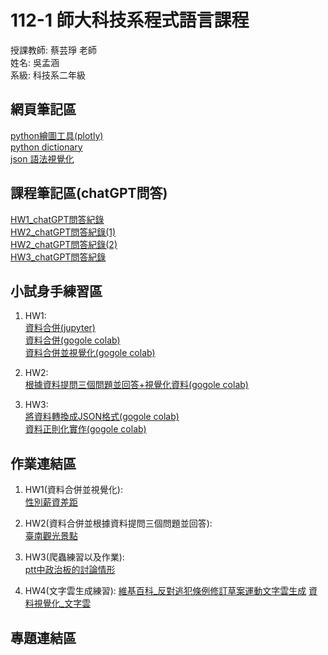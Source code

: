 # 112-1 師大科技系程式語言課程
授課教師: 蔡芸琤 老師  
姓名: 吳孟涵    
系級: 科技系二年級

## 網頁筆記區
[python繪圖工具(plotly)](https://plotly.com/python/)  
[python dictionary](https://www.codecademy.com/learn/dscp-python-fundamentals/modules/dscp-python-dictionaries/cheatsheet)  
[json 語法視覺化](https://jsoncrack.com/)  
## 課程筆記區(chatGPT問答)
[HW1_chatGPT問答紀錄](https://docs.google.com/document/d/1afYrHqR9uLPz_1ZareN8f8sZn1BjBZEY6BU58yLTd0s/edit?usp=sharing)  
[HW2_chatGPT問答紀錄(1)](https://chat.openai.com/c/7451525e-b6d2-4113-a6bf-27a411120700)    
[HW2_chatGPT問答紀錄(2)](https://chat.openai.com/c/871904e9-03db-4ac3-8cf6-ba44eccb30cf)  
[HW3_chatGPT問答紀錄](https://chat.openai.com/c/86ecc4f0-d800-4944-9669-90c746b15af3)  

## 小試身手練習區
1. HW1:  
[資料合併(jupyter)](https://jupyter.org/try-jupyter/lab?path=notebooks%2FHW1_practice.ipynb)  
[資料合併(gogole colab)](https://colab.research.google.com/drive/1GmaZjiD_qD1cTRrQptocXQteQx4BYt70?usp=sharing)  
[資料合併並視覺化(gogole colab)](https://colab.research.google.com/drive/1dGOQa5LycYRT5oOoQFMYjPza-9Kydcim?usp=sharing)

2. HW2:  
[根據資料提問三個問題並回答+視覺化資料(gogole colab)](https://colab.research.google.com/drive/1JUTO5kaPww2cFOQT-aHZuRbhIWEf2k3S?usp=sharing)

3. HW3:  
[將資料轉換成JSON格式(gogole colab)](https://colab.research.google.com/drive/1TrGmomZvHroc3Tc-mfET1W-YmCFFXPrm?usp=sharing)  
[資料正則化實作(gogole colab)](https://colab.research.google.com/drive/1P5g2AfUZhQ2lTJTwBCvMOEXoGnCyC260?usp=sharing)  

## 作業連結區
1. HW1(資料合併並視覺化):  
[性別薪資差距](https://colab.research.google.com/drive/1Y8AFjkx3lp9OWHS4qangn9gTrSKjqDmJ?usp=sharing)

2. HW2(資料合併並根據資料提問三個問題並回答):  
[臺南觀光景點](https://colab.research.google.com/drive/18IpvAmWTyodewv9jBpTIwtf9vuhVGiZ_?usp=drive_link)

3. HW3(爬蟲練習以及作業):  
 [ptt中政治板的討論情形](https://colab.research.google.com/drive/1Wrbccp5PufarEoqIjKnW4w0VQrdfHJO_?usp=sharing)  

4. HW4(文字雲生成練習):
[維基百科_反對逃犯條例修訂草案運動文字雲生成](https://colab.research.google.com/drive/1xTp0gMni-u-pcS8l1PdFFC6ECCNDZu2z?usp=sharing)
[資料視覺化_文字雲](https://medium.com/@grace115306/資料視覺化-文字雲-706b5ae98934)  

## 專題連結區

